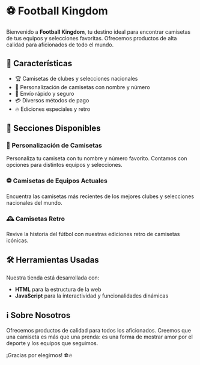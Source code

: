 # ⚽ Football Kingdom

Bienvenido a **Football Kingdom**, tu destino ideal para encontrar camisetas de tus equipos y selecciones favoritas. Ofrecemos productos de alta calidad para aficionados de todo el mundo.

## 📌 Características
- 🏆 Camisetas de clubes y selecciones nacionales
- 🎨 Personalización de camisetas con nombre y número
- 🚚 Envío rápido y seguro
- 💳 Diversos métodos de pago
- 🔥 Ediciones especiales y retro

## 🛒 Secciones Disponibles
### 👕 Personalización de Camisetas
Personaliza tu camiseta con tu nombre y número favorito. Contamos con opciones para distintos equipos y selecciones.

### ⚽ Camisetas de Equipos Actuales
Encuentra las camisetas más recientes de los mejores clubes y selecciones nacionales del mundo.

### 🕰️ Camisetas Retro
Revive la historia del fútbol con nuestras ediciones retro de camisetas icónicas.

## 🛠️ Herramientas Usadas
Nuestra tienda está desarrollada con:
- **HTML** para la estructura de la web
- **JavaScript** para la interactividad y funcionalidades dinámicas

## ℹ️ Sobre Nosotros
Ofrecemos productos de calidad para todos los aficionados. Creemos que una camiseta es más que una prenda: es una forma de mostrar amor por el deporte y los equipos que seguimos.

¡Gracias por elegirnos! ⚽🔥
